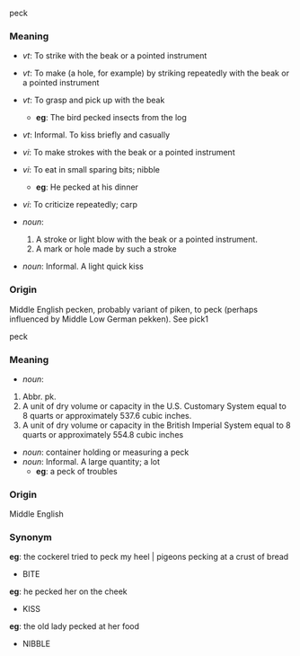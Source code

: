 peck
### Meaning
+ _vt_: To strike with the beak or a pointed instrument
+ _vt_: To make (a hole, for example) by striking repeatedly with the beak or a pointed instrument
+ _vt_: To grasp and pick up with the beak
    + __eg__: The bird pecked insects from the log
+ _vt_: Informal. To kiss briefly and casually
+ _vi_: To make strokes with the beak or a pointed instrument
+ _vi_: To eat in small sparing bits; nibble
    + __eg__: He pecked at his dinner
+ _vi_: To criticize repeatedly; carp

+ _noun_:
   1. A stroke or light blow with the beak or a pointed instrument.
   2. A mark or hole made by such a stroke
+ _noun_: Informal. A light quick kiss

### Origin

Middle English pecken, probably variant of piken, to peck (perhaps influenced by Middle Low German pekken). See pick1

peck
### Meaning
+ _noun_:
 1. Abbr. pk.
   1. A unit of dry volume or capacity in the U.S. Customary System equal to 8 quarts or approximately 537.6 cubic inches.
   2. A unit of dry volume or capacity in the British Imperial System equal to 8 quarts or approximately 554.8 cubic inches
+ _noun_:  container holding or measuring a peck
+ _noun_: Informal. A large quantity; a lot
    + __eg__: a peck of troubles

### Origin

Middle English

### Synonym

__eg__: the cockerel tried to peck my heel | pigeons pecking at a crust of bread

+ BITE

__eg__: he pecked her on the cheek

+ KISS

__eg__: the old lady pecked at her food

+ NIBBLE


